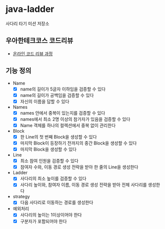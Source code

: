 # java-ladder

사다리 타기 미션 저장소

## 우아한테크코스 코드리뷰

- [온라인 코드 리뷰 과정](https://github.com/woowacourse/woowacourse-docs/blob/master/maincourse/README.md)


## 기능 정의

- Name
  - [x] name의 길이가 5글자 이하임을 검증할 수 있다
  - [x] name의 길이가 공백임을 검증할 수 있다
  - [x] 자신의 이름을 답할 수 있다
- Names
  - [x] names 안에서 중복이 있는지를 검증할 수 있다
  - [x] names에서 최소 2명 이상의 참가자가 있음을 검증할 수 있다
  - [x] Name 객체를 하나의 컬렉션에서 중복 없이 관리한다
- Block
  - [x] 한 Line의 첫 번째 Block을 생성할 수 있다
  - [x] 마지막 Block이 등장하기 전까지의 중간 Block을 생성할 수 있다
  - [x] 마지막 Block을 생성할 수 있다
- Line
  - [x] 최소 참여 인원을 검증할 수 있다
  - [x] 참여자 수와, 이동 경로 생성 전략을 받아 한 줄의 Line을 생성한다
- Ladder
  - [x] 사다리의 최소 높이를 검증할 수 있다
  - [x] 사다리 높이와, 참여자 이름, 이동 경로 생성 전략을 받아 전체 사다리를 생성한다
- strategy
  - [x] 다음 사다리로 이동하는 경로를 생성한다
- 예외처리
  - [x] 사다리의 높이는 1이상이어야 한다
  - [x] 구분자가 포함되어야 한다
